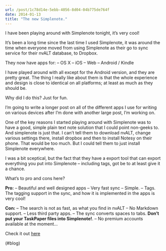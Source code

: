 ```yaml
---
url: /post/1c78d14e-5ebb-4056-8d04-04b775de764f
date: 2014-01-13
title: "The new Simplenote."
---
```


I have been playing around with Simplenote tonight, it’s very cool!



It’s been a long time since the last time I used Simplenote, it was around the time when everyone moved from using Simplenote as their go to sync service for their nvALT database, to Dropbox.



They now have apps for: &#8211; OS X &#8211; iOS &#8211; Web &#8211; Android / Kindle



I have played around with all except for the Android version, and they are pretty great. The thing I really like about them is that the whole experience and design is close to identical on all platforms; at least as much as they should be.



Why did I do this? Just for fun.



I’m going to write a longer post on all of the different apps I use for writing on various devices after I’m done with another large post, I’m working on.



One of the key reasons I started playing around with Simplenote was to have a good, simple plain text note solution that I could point non-geeks to. And simplenote is just that. I can’t tell them to download nvALT, change various settings there, install dropbox and then to install Notesy on their phone. That would be too much. But I could tell them to just install Simplenote everywhere.



I was a bit sceptical, but the fact that they have a export tool that can export everything you put into Simplenote – including tags, got be to at least give it a chance.



What’s to pro and cons here?



**Pro:** &#8211; Beautiful and well designed apps &#8211; Very fast sync &#8211; Simple. &#8211; Tags. The tagging support in the sync, and how it is implemented in the apps is very cool!



**Con:** &#8211; The search is not as fast, as what you find in nvALT &#8211; No Markdown support. &#8211; Less third party apps. &#8211; The sync converts spaces to tabs. **Don’t put your TaskPaper files into Simplenote!**. &#8211; No premium accounts available at the moment…



Check it out [here][1]



(#blog)



 [1]: http://simplenote.com